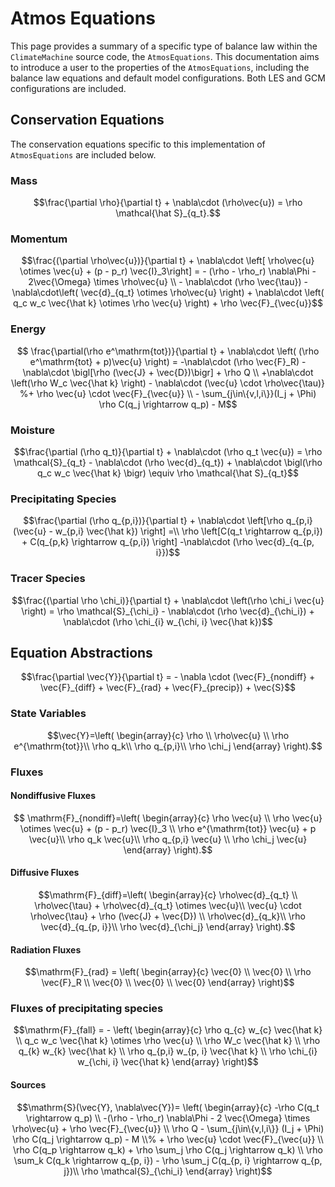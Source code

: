 # Atmos Equations

This page provides a summary of a specific type of balance law within the
`ClimateMachine` source code, the `AtmosEquations`. This documentation aims to
introduce a user to the properties of the `AtmosEquations`, including the balance
law equations and default model configurations. Both LES and GCM configurations
are included.

## Conservation Equations
The conservation equations specific to this implementation of `AtmosEquations`
are included below.

### Mass
```math
\frac{\partial \rho}{\partial t} + \nabla\cdot (\rho\vec{u}) = \rho \mathcal{\hat S}_{q_t}.
```

### Momentum
```math
\frac{(\partial \rho\vec{u})}{\partial t} + \nabla\cdot \left[ \rho\vec{u} \otimes \vec{u} + (p - p_r) \vec{I}_3\right] =
- (\rho - \rho_r) \nabla\Phi - 2\vec{\Omega} \times \rho\vec{u} \\
- \nabla\cdot (\rho \vec{\tau}) - \nabla\cdot\left( \vec{d}_{q_t} \otimes \rho\vec{u} \right) + \nabla\cdot \left( q_c w_c \vec{\hat k} \otimes \rho \vec{u} \right) + \rho \vec{F}_{\vec{u}}
```

### Energy
```math
 \frac{\partial(\rho e^\mathrm{tot})}{\partial t} + \nabla\cdot \left( (\rho e^\mathrm{tot} + p)\vec{u} \right)
 = -\nabla\cdot (\rho \vec{F}_R) - \nabla\cdot \bigl[\rho (\vec{J} + \vec{D})\bigr] + \rho Q  \\
  +\nabla\cdot \left(\rho W_c \vec{\hat k} \right)  - \nabla\cdot (\vec{u} \cdot \rho\vec{\tau)} %+ \rho \vec{u} \cdot \vec{F}_{\vec{u}} \\
   - \sum_{j\in\{v,l,i\}}(I_j + \Phi)  \rho C(q_j \rightarrow q_p) - M
```

### Moisture
```math
\frac{\partial (\rho q_t)}{\partial t} + \nabla\cdot (\rho q_t \vec{u})
= \rho \mathcal{S}_{q_t} - \nabla\cdot (\rho \vec{d}_{q_t}) + \nabla\cdot \bigl(\rho q_c w_c \vec{\hat k}  \bigr)
\equiv \rho \mathcal{\hat S}_{q_t}
```

### Precipitating Species
```math
\frac{\partial (\rho q_{p,i})}{\partial t} + \nabla\cdot \left[\rho q_{p,i} (\vec{u} - w_{p,i} \vec{\hat k}) \right] =\\
\rho \left[C(q_t \rightarrow q_{p,i}) + C(q_{p,k} \rightarrow q_{p,i}) \right] -\nabla\cdot (\rho \vec{d}_{q_{p, i}})
```

### Tracer Species
```math
\frac{(\partial \rho \chi_i)}{\partial t} + \nabla\cdot \left(\rho \chi_i \vec{u} \right) = \rho \mathcal{S}_{\chi_i} - \nabla\cdot (\rho \vec{d}_{\chi_i}) + \nabla\cdot (\rho \chi_{i} w_{\chi, i} \vec{\hat k})
```

## Equation Abstractions

```math
\frac{\partial \vec{Y}}{\partial t} = - \nabla \cdot (\vec{F}_{nondiff} + \vec{F}_{diff} + \vec{F}_{rad} + \vec{F}_{precip}) + \vec{S}
```

### State Variables
```math
\vec{Y}=\left( \begin{array}{c}
\rho \\
\rho\vec{u} \\
\rho e^{\mathrm{tot}}\\
\rho q_k\\
\rho q_{p,i}\\
\rho \chi_j
\end{array}
\right).
```

### Fluxes

#### Nondiffusive Fluxes

```math
 \mathrm{F}_{nondiff}=\left( \begin{array}{c}
 \rho \vec{u} \\
 \rho \vec{u} \otimes \vec{u} + (p - p_r) \vec{I}_3 \\
 \rho e^{\mathrm{tot}} \vec{u} + p \vec{u}\\
 \rho q_k \vec{u}\\
 \rho q_{p,i} \vec{u} \\
 \rho \chi_j \vec{u}
\end{array}
\right).
```

#### Diffusive Fluxes

```math
\mathrm{F}_{diff}=\left( \begin{array}{c}
\rho\vec{d}_{q_t} \\
\rho\vec{\tau} + \rho\vec{d}_{q_t} \otimes \vec{u}\\
\vec{u} \cdot \rho\vec{\tau} + \rho (\vec{J} + \vec{D}) \\
\rho\vec{d}_{q_k}\\
\rho \vec{d}_{q_{p, i}}\\
\rho \vec{d}_{\chi_j}
\end{array}
\right).
```

#### Radiation Fluxes
```math
\mathrm{F}_{rad} =
\left( \begin{array}{c}
\vec{0} \\
\vec{0} \\
\rho \vec{F}_R \\
\vec{0} \\
\vec{0} \\
\vec{0}
\end{array}
\right)
```

### Fluxes of precipitating species
```math
\mathrm{F}_{fall} =
- \left( \begin{array}{c}
\rho q_{c} w_{c} \vec{\hat k}  \\
q_c w_c \vec{\hat k} \otimes \rho \vec{u}  \\
\rho W_c \vec{\hat k} \\
\rho q_{k} w_{k} \vec{\hat k}  \\
\rho q_{p,i} w_{p, i} \vec{\hat k} \\
\rho \chi_{i} w_{\chi, i} \vec{\hat k}
\end{array} \right)
```

#### Sources

```math
\mathrm{S}(\vec{Y}, \nabla\vec{Y})=
 \left( \begin{array}{c}
 -\rho C(q_t \rightarrow q_p) \\
  -(\rho - \rho_r) \nabla\Phi - 2 \vec{\Omega} \times \rho\vec{u}  + \rho \vec{F}_{\vec{u}} \\
 \rho Q - \sum_{j\in\{v,l,i\}} (I_j + \Phi)  \rho C(q_j \rightarrow q_p) - M \\% + \rho \vec{u} \cdot \vec{F}_{\vec{u}}  \\
\rho C(q_p \rightarrow q_k) + \rho \sum_j \rho C(q_j \rightarrow q_k) \\
    \rho \sum_k C(q_k \rightarrow q_{p, i}) - \rho \sum_j C(q_{p, i} \rightarrow q_{p, j})\\
\rho \mathcal{S}_{\chi_i}
\end{array}
\right)
```
